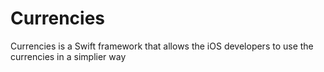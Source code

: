 # Currencies
Currencies is a Swift framework that allows the iOS developers to use the currencies in a simplier way
